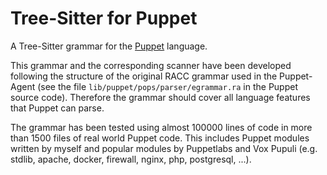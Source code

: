 # Tree-Sitter for Puppet

A Tree-Sitter grammar for the [Puppet](https://www.puppet.com) language.

This grammar and the corresponding scanner have been developed following the structure of the original RACC grammar used in the Puppet-Agent (see the file `lib/puppet/pops/parser/egrammar.ra` in the Puppet source code). Therefore the grammar should cover all language features that Puppet can parse.

The grammar has been tested using almost 100000 lines of code in more than 1500 files of real world Puppet code. This includes Puppet modules written by myself and popular modules by Puppetlabs and Vox Pupuli (e.g. stdlib, apache, docker, firewall, nginx, php, postgresql, ...).
